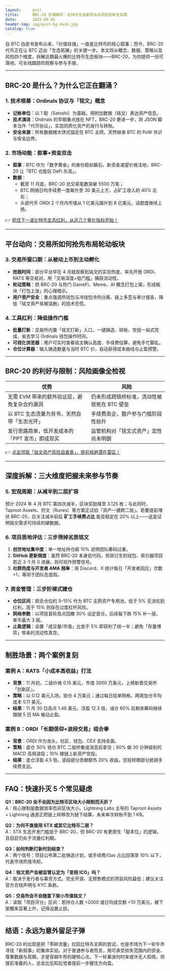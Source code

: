 ```yaml
---
layout:     post
title:      BRC-20 热潮解析：比特币生态新机会与风险控制全指南
date:       2025-09-05
header-img: img/post-bg-desk.jpg
catalog: true
---
```


自 BTC 白皮书发布以来，「价值存储」一直是比特币的核心叙事；而今，BRC-20 代币正在让 BTC 迈出「生态拓展」的关键一步。本文将从概念、数据、策略以及风险四个维度，拆解近期最火爆的比特币生态板块——BRC-20，为你提供一份可落地、可长线跟踪的观察与参与手册。

---

## BRC-20 是什么？为什么它正在翻涌？

### 1. 技术根基：Ordinals 协议与「铭文」概念
- **记帐单位**：以 1 聪（Satoshi）为基础，用附加数据（铭文）表达资产信息。  
- **技术演进**：Ordinals 的早期重点放在 NFT，BRC-20 更进一步，将 JSON 脚本当作「代币协议」，实现同质化资产的发行与转账。  
- **安全来源**：所有数据摊大饼式锚定在 BTC 主网，天然继承 BTC 的 PoW 共识与安全边界。

### 2. 市场动能：叙事+资金双击
- **叙事**：BTC 作为「数字黄金」的身份稳如磐石，新资金渴望价格洼地，BRC-20 让「BTC 也能玩 DeFi 乐高」。  
- **数据**：  
  - 截至 11 月底，BRC-20 总交易笔数突破 5500 万笔；  
  - BTC 网络日均手续费一度飙升至 30 美元上方，占矿工收入的 40% 左右；  
  - 头部代币 ORDI 2 个月内市值从 1 亿美元蹿升到 8 亿美元，话题度继续上扬。  

👉 [抓住下一波比特币生态红利，从这几个量化指标开始！](https://okxdog.com/)

---

## 平台动向：交易所如何抢先布局轮动板块

### 3. 交易所窗口期：从被动上币到主动孵化
- **抢跑时间**：部分平台早在 4 月就观察到铭文的实验热度，率先开放 ORDI、RATS 等交易对，用「交易深度+低门槛」捕获流动性。  
- **轮动策略**：把 BRC-20 与热门 GameFi、Meme、AI 概念打包上架，形成板块「打包上涨」的心理暗示。  
- **用户资产安全**：重点强调热钱包与冷钱包冷热分离、链上多签与审计报告，降低「铭文资产易被误删」的技术恐慌。

### 4. 工具红利：降低操作门槛
- **批量打新**：交易所内置「铭文打新」入口，一键铸造、转账、空投一站式完成，省去学习 Ordinals 钱包操作时间。  
- **可视化浏览器**：用户可实时查看铭文确认高度、手续费估算，避免手忙脚乱。  
- **仓位计算器**：输入铸造数量与当时 BTC 价，自动获得成本曲线与止盈预警。

---

## BRC-20 的利好与限制：风险画像全检视

优势 | 风险
---|---
无需 EVM 带来的额外验证层，避免复杂合约漏洞 | 仍未形成跨链桥标准，流动性被锁死在 BTC 壁垒
以 BTC 生态流量为背书，天然自带「生态光环」 | 手续费高企，散户参与门槛阶段性抬升
发行思路简单，低开发成本的「PPT 发币」即成现实 | 监管机构对「铭文式资产」定性尚未明朗

👉 [点击领取「铭文资产风险自查表」，提前规避潜在雷区！](https://okxdog.com/)

---

## 深度拆解：三大维度把握未来参与节奏

### 5. 宏观周期：从减半到二层扩容  
预计 2024 年 4 月 BTC 第四次减半，区块奖励降至 3.125 枚；与此同时，Taproot Assets、符文（Runes）等方案正试验「资产一键跨二层」。若要提前埋伏 BRC-20，应关注减半前后 **矿工手续费占比** 能否稳定在 20% 以上——这是证明铭文需求可持续的硬数据。

### 6. 项目质地评估：三步筛掉劣质铭文
1. **创世地址集中度**：单一地址持仓超 10% 说明团队筹码过重。  
2. **GitHub 更新频度**：虽然 BRC-20 本身低代码，但其衍生的钱包、索引器项目若近 3 个月 0 进展，则可视作预警信号。  
3. **社群热度与开发者 AMA 频率**：用 Discord、X 统计每日「开发者回应」次数<1，等同于团队在度假。

### 7. 资金管理：三步阶梯式建仓
- **仓位区间**：把总仓位的 5–15% 作为 BTC 主网资产专用池，低于 5% 无法吃到红利，高于 15% 则存在过度杠杆风险。  
- **网格参数**：以项目首轮高点回撤 30% 设定首仓，后续每下跌 15% 补一层，单币最大 3 层。  
- **止盈逻辑**：设置「成交量/市值」比低于 5% 即获利了结一半；避免「存量博弈」带来的流动性真空。

---

## 制胜场景：两个案例复刻

### 案例 A：RATS「小成本高收益」打法
- **背景**：11 月初，二级价格 0.15 美元，市值 3000 万美元，上榜新晋交易所「创新区」。  
- **策略**：以 0.12 美元入场，锁仓 4 万美元；通过每日挂单网格，两周加仓平均成本 0.11 美元。  
- **结果**：11 月 30 日高点 1.46 美元，浮盈 12.3 倍，减仓 60% 后剩余筹码继续跟随 5 日 MA 被动止盈。  

### 案例 B：ORDI「长期信仰+波段交易」组合拳
- **背景**：ORDI 作为龙头，社区、钱包、CEX 支持全面。  
- **策略**：底仓 30% 锁仓 BTC 二层桥集成消息前拿住；60% 做 30 分钟级别的 MACD 高频波段；10% 做链上新资产空投。  
- **结果**：底仓浮盈 4.5 倍，波段部分贡献额外 20% 收益，空投转赠部分抵销手续费支出。

---

## FAQ：快速扑灭 5 个常见疑虑

**Q1：BRC-20 会不会因为比特币区块大小限制而夭折？**  
A：核心限制是数据效率而非区块大小。Lightning Labs 主导的 Taproot Assets + Lightning 通道正把链上转移改为链下结算，未来单次转账不到 1 KB。

**Q2：为何不直接用 STX 或其它比特币二层？**  
A：STX 生态开发门槛低于 BRC-20，但 BRC-20 有更原生「聪本位」的逻辑，且目前仍处于流量红利期。

**Q3：如何判断打新时刻结束？**  
A：两个信号：项目公布第二批铸造计划，或手续费/Gas 占比回落至 10% 以下，代表市场热情冷却。

**Q4：铭文资产会被监管认定为「变相 ICO」吗？**  
A：取决于发行者与募资方式。完全开源、无预售模式的项目风险最低；建议关注官方合规声明与 KYC 条款。

**Q5：交易所会不会随意下架小市值铭文？**  
A：读取「项目评分」区间：若持仓人数 <2000 或日均成交额 <10 万美元，被下架概率显著上升，记得设置止损。

---

## 结语：永远为意外留足子弹

BRC-20 的出现是把「零碎流量」拉回比特币主网的尝试，也是市场为下一轮牛市寻找「新叙事」的集体实验。对于普通参与者而言，用可承受损失范围内的资金、尊重数据与周期，才是穿越牛熊的硬核心法。下一轮暴涨何时来或许无人知晓，但提前准备的人，总会比后知后觉者提前一步握住方向盘。